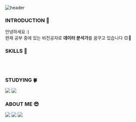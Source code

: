 ![header](https://capsule-render.vercel.app/api?type=wave&color=auto&height=300&section=header&text=yeonjae%20lim&fontSize=80)

### INTRODUCTION 🙌
안녕하세요 :)<br>
현재 공부 중에 있는 비전공자로 **데이터 분석가**를 꿈꾸고 있습니다 😊💙

### SKILLS 🎨
<br>
<br>

### STUDYING 🍀
<img src="https://img.shields.io/badge/Python-3766AB?style=flat-square&logo=Python&logoColor=white"/>   <img src="https://img.shields.io/badge/CSS-1572B6?style=flat-square&logo=CSS3&logoColor=white"/>

### ABOUT ME 😎
<a href="https://velog.io/@im_yeonjae"><img src="https://img.shields.io/badge/im__yeonjae-20C997?style=flat-square&logo=Velog&logoColor=white&link=https://velog.io/@im_yeonjae"/></a>    <a href="https://www.instagram.com/lyj0121/"><img src="https://img.shields.io/badge/lyj__0121-E4405F?style=flat-square&logo=Instagram&logoColor=white&link=https://velog.io/@im_yeonjae"/></a>   <img src="https://img.shields.io/badge/duswo121@gmail.com-EA4335?style=flat-square&logo=Gmail&logoColor=white&link=https://velog.io/@im_yeonjae"/></a>
